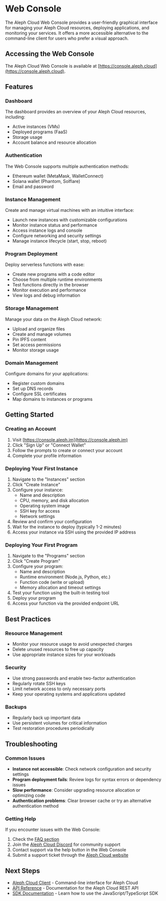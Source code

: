 # Web Console

The Aleph Cloud Web Console provides a user-friendly graphical interface for managing your Aleph Cloud resources, deploying applications, and monitoring your services. It offers a more accessible alternative to the command-line client for users who prefer a visual approach.

## Accessing the Web Console

The Aleph Cloud Web Console is available at [https://console.aleph.cloud](https://console.aleph.cloud).

## Features

### Dashboard

The dashboard provides an overview of your Aleph Cloud resources, including:

- Active instances (VMs)
- Deployed programs (FaaS)
- Storage usage
- Account balance and resource allocation

### Authentication

The Web Console supports multiple authentication methods:

- Ethereum wallet (MetaMask, WalletConnect)
- Solana wallet (Phantom, Solflare)
- Email and password

### Instance Management

Create and manage virtual machines with an intuitive interface:

- Launch new instances with customizable configurations
- Monitor instance status and performance
- Access instance logs and console
- Configure networking and security settings
- Manage instance lifecycle (start, stop, reboot)

### Program Deployment

Deploy serverless functions with ease:

- Create new programs with a code editor
- Choose from multiple runtime environments
- Test functions directly in the browser
- Monitor execution and performance
- View logs and debug information

### Storage Management

Manage your data on the Aleph Cloud network:

- Upload and organize files
- Create and manage volumes
- Pin IPFS content
- Set access permissions
- Monitor storage usage

### Domain Management

Configure domains for your applications:

- Register custom domains
- Set up DNS records
- Configure SSL certificates
- Map domains to instances or programs

## Getting Started

### Creating an Account

1. Visit [https://console.aleph.im](https://console.aleph.im)
2. Click "Sign Up" or "Connect Wallet"
3. Follow the prompts to create or connect your account
4. Complete your profile information

### Deploying Your First Instance

1. Navigate to the "Instances" section
2. Click "Create Instance"
3. Configure your instance:
   - Name and description
   - CPU, memory, and disk allocation
   - Operating system image
   - SSH key for access
   - Network settings
4. Review and confirm your configuration
5. Wait for the instance to deploy (typically 1-2 minutes)
6. Access your instance via SSH using the provided IP address

### Deploying Your First Program

1. Navigate to the "Programs" section
2. Click "Create Program"
3. Configure your program:
   - Name and description
   - Runtime environment (Node.js, Python, etc.)
   - Function code (write or upload)
   - Memory allocation and timeout settings
4. Test your function using the built-in testing tool
5. Deploy your program
6. Access your function via the provided endpoint URL

## Best Practices

### Resource Management

- Monitor your resource usage to avoid unexpected charges
- Delete unused resources to free up capacity
- Use appropriate instance sizes for your workloads

### Security

- Use strong passwords and enable two-factor authentication
- Regularly rotate SSH keys
- Limit network access to only necessary ports
- Keep your operating systems and applications updated

### Backups

- Regularly back up important data
- Use persistent volumes for critical information
- Test restoration procedures periodically

## Troubleshooting

### Common Issues

- **Instance not accessible**: Check network configuration and security settings
- **Program deployment fails**: Review logs for syntax errors or dependency issues
- **Slow performance**: Consider upgrading resource allocation or optimizing code
- **Authentication problems**: Clear browser cache or try an alternative authentication method

### Getting Help

If you encounter issues with the Web Console:

1. Check the [FAQ section](https://console.aleph.im/faq)
2. Join the [Aleph Cloud Discord](https://discord.gg/alephim) for community support
3. Contact support via the help button in the Web Console
4. Submit a support ticket through the [Aleph Cloud website](https://aleph.im/contact)

## Next Steps

- [Aleph Cloud Client](/tools/aleph-cli/) - Command-line interface for Aleph Cloud
- [API Reference](/devhub/api/rest/) - Documentation for the Aleph Cloud REST API
- [SDK Documentation](/devhub/sdks/typescript/) - Learn how to use the JavaScript/TypeScript SDK
